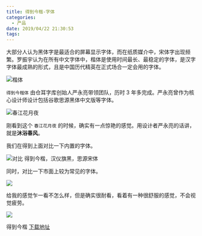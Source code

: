 ```yaml
---
title: 得到今楷-字体
categories:
  - 产品
date: 2019/04/22 21:30:53
tags:
---
```


大部分人认为黑体字是最适合的屏幕显示字体，而在纸质媒介中，宋体字出现频繁。罗振宇认为在所有中文字体中，楷体是使用时间最长、最稳定的字体，是汉字字体最成熟的形式，且是中国历代精英在正式场合一定会用的字体。

![楷体](http://pics.naaln.com/blog/2019-04-24-020836.jpg-basicBlog)

`得到今楷体` 由仓耳字库创始人严永亮带领团队，历时 3 年多完成。严永亮曾作为核心设计师设计包括谷歌思源黑体中文版等字体。

![春江花月夜](http://pics.naaln.com/blog/2019-04-24-get.gif-basicBlog)

刚看到这个 `春江花月夜` 的时候，确实有一点惊艳的感觉。用设计者严永亮的话讲，就是**沐浴春风**。

我们在得到上面对比一下内置的字体。

![对比 得到今楷，汉仪旗黑，思源宋体](http://pics.naaln.com/blog/2019-04-24-015942.jpg-basicBlog)

同时，对比一下市面上较为常见的字体。

![](http://pics.naaln.com/blog/2019-04-24-115038.png-basicBlog)

给我的感觉乍一看不怎么样，但是确实很耐看，看着有一种很舒服的感觉，不会视觉疲劳。

![](http://pics.naaln.com/blog/2019-04-24-114924.png-basicBlog)

得到今楷 [下载地址](https://www.naaln.com)
